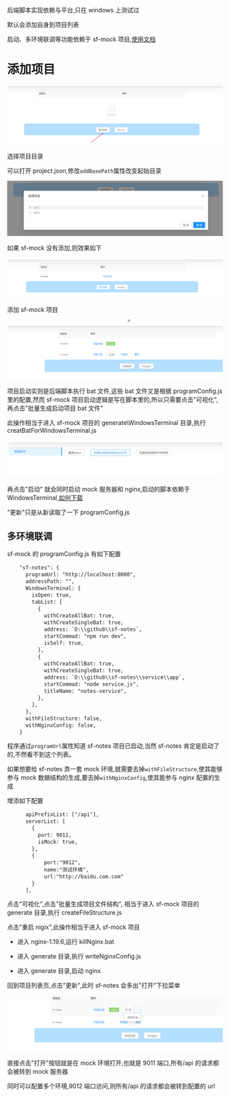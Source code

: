 后端脚本实现依赖与平台,只在 windows 上测试过

默认会添加自身到项目列表

启动、多环境联调等功能依赖于 sf-mock 项目,[使用文档](https://github.com/xiaodun/sf-mock)

# 添加项目

![如何添加](./images/addProgram.png)

选择项目目录

可以打开 project.json,修改`addBasePath`属性改变起始目录

![选择项目目录](./images/chooseProgramFolder.png)

如果 sf-mock 没有添加,则效果如下

![添加普通项目](./images/programList.png)

添加 sf-mock 项目

![添加sf-mock项目](./images/addSfMock.png)

项目启动实则是后端脚本执行 bat 文件,这些 bat 文件又是根据 programConfig.js 里的配置,然而 sf-mock 项目启动逻辑是写在脚本里的,所以只需要点击"可视化",再点击"批量生成启动项目 bat 文件"

此操作相当于进入 sf-mock 项目的 generate\WindowsTerminal 目录,执行 creatBatForWindowsTerminal.js

![sf-mock可视化](./images/sfMockVisual.png)

再点击"启动" 就会同时启动 mock 服务器和 nginx,启动的脚本依赖于 WindowsTerminal,[如何下载](https://juejin.cn/post/6980363931390836749)

"更新"只是从新读取了一下 programConfig.js

## 多环境联调

sf-mock 的 programConfig.js 有如下配置

```
    "sf-notes": {
      programUrl: "http://localhost:8000",
      addressPath: "",
      WindowsTerminal: {
        isOpen: true,
        tabList: [
          {
            withCreateAllBat: true,
            withCreateSingleBat: true,
            address: `D:\\github\\sf-notes`,
            startCommad: "npm run dev",
            isSelf: true,
          },
          {
            withCreateAllBat: true,
            withCreateSingleBat: true,
            address: `D:\\github\\sf-notes\\service\\app`,
            startCommad: "node service.js",
            titleName: "notes-service",
          },
        ],
      },
      withFileStructure: false,
      withNginxConfig: false,
    }
```

程序通过`programUrl`属性知道 sf-notes 项目已启动,当然 sf-notes 肯定是启动了的,不然看不到这个列表。

如果想要给 sf-notes 弄一套 mock 环境,就需要去掉`withFileStructure`,使其能够参与 mock 数据结构的生成,要去掉`withNginxConfig`,使其能参与 nginx 配置的生成

增添如下配置

```
      apiPrefixList: ["/api"],
      serverList: [
        {
          port: 9011,
          isMock: true,
        },
        {
            port:"9012",
            name:"测试环境",
            url:"http://baidu.com.com"
        }
      ],
```

点击"可视化",点击"批量生成项目文件结构", 相当于进入 sf-mock 项目的 generate 目录,执行 createFileStructure.js

点击"重启 nigix",此操作相当于进入 sf-mock 项目

- 进入 nginx-1.19.6,运行 killNginx.bat

- 进入 generate 目录,执行 writeNginxConfig.js

- 进入 generate 目录,启动 nginx

回到项目列表页,点击"更新",此时 sf-notes 会多出"打开"下拉菜单

![多环境联调](./images/openMoreEnv.png)

直接点击"打开"按钮就是在 mock 环境打开,也就是 9011 端口,所有/api 的请求都会被转到 mock 服务器

同时可以配置多个环境,9012 端口访问,则所有/api 的请求都会被转到配置的 url
